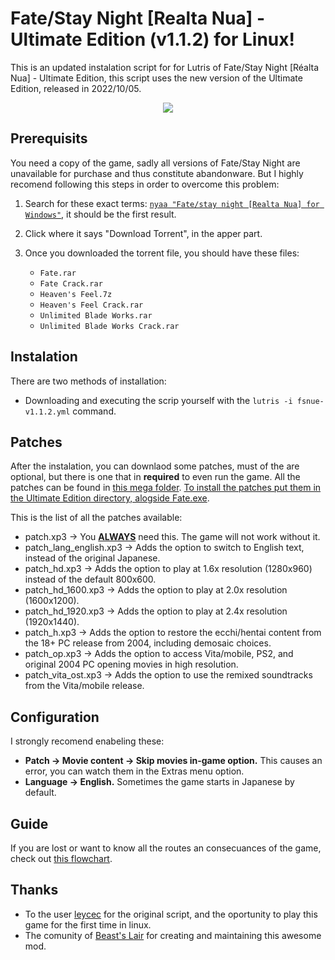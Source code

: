 # Fate/Stay Night [Realta Nua] - Ultimate Edition (v1.1.2) for Linux!
This is an updated instalation script for for Lutris of Fate/Stay Night [Réalta Nua] - Ultimate Edition, this script uses the new version of the Ultimate Edition, released in 2022/10/05.

<p align="center">
  <kbd><img src="https://cdn2.steamgriddb.com/file/sgdb-cdn/thumb/617eec79885716929ff5c622e37bb463.jpg" /></kbd>
</p>


## Prerequisits
You need a copy of the game, sadly all versions of Fate/Stay Night are unavailable for purchase and thus constitute abandonware. But I highly recomend following this steps in order to overcome this problem:

  1. Search for these exact terms: [`nyaa "Fate/stay night [Realta Nua] for Windows"`](https://www.google.com/search?q=nyaa+%22Fate%2Fstay+night+%5BRealta+Nua%5D+for+Windows%22&oq=nyaa+%22Fate%2Fstay+night+%5BRealta+Nua%5D+for+Windows%22), it should be the first result.
  
  2. Click where it says "Download Torrent", in the apper part.
  
  3. Once you downloaded the torrent file, you should have these files:
      * `Fate.rar`
      * `Fate Crack.rar`
      * `Heaven's Feel.7z`
      * `Heaven's Feel Crack.rar`
      * `Unlimited Blade Works.rar`
      * `Unlimited Blade Works Crack.rar`
      
## Instalation

There are two methods of installation:
<!--   - Using the instalation script from [Lutris](https://lutris.net/games/fatestay-night/). **(recommended)** -->
   
   - Downloading and executing the scrip yourself with the `lutris -i fsnue-v1.1.2.yml` command. 

## Patches
After the instalation, you can downlaod some patches, must of the are optional, but there is one that in **required** to even run the game. All the patches can be found in [this mega folder](https://mega.nz/folder/DMsXCIoD#ubkrOC40vxEJDAslcnScow/folder/HAkkjQja). <ins>To install the patches put them in the Ultimate Edition directory, alogside Fate.exe</ins>.

This is the list of all the patches available: 
  * patch.xp3 → You <ins>**ALWAYS**</ins> need this. The game will not work without it.
  * patch_lang_english.xp3 → Adds the option to switch to English text, instead of the original Japanese.
  * patch_hd.xp3 → Adds the option to play at 1.6x resolution (1280x960) instead of the default 800x600.
  * patch_hd_1600.xp3 → Adds the option to play at 2.0x resolution (1600x1200).
  * patch_hd_1920.xp3 → Adds the option to play at 2.4x resolution (1920x1440).
  * patch_h.xp3 → Adds the option to restore the ecchi/hentai content from the 18+ PC release from 2004, including demosaic choices.
  * patch_op.xp3 → Adds the option to access Vita/mobile, PS2, and original 2004 PC opening movies in high resolution.
  * patch_vita_ost.xp3 → Adds the option to use the remixed soundtracks from the Vita/mobile release.
 
## Configuration
I strongly recomend enabeling these:
  * **Patch → Movie content → Skip movies in-game option.** This causes an error, you can watch them in the Extras menu option.
  * **Language → English.** Sometimes the game starts in Japanese by default.
  
## Guide
If you are lost or want to know all the routes an consecuances of the game, check out [this flowchart](https://github.com/mmgmp/fsnrnue-updated/releases/download/v1.1.2/fate-flowchart.pdf).

## Thanks
  * To the user [leycec](https://github.com/leycec) for the original script, and the oportunity to play this game for the first time in linux.
  * The comunity of [Beast's Lair](https://forums.nrvnqsr.com/) for creating and maintaining this awesome mod.
